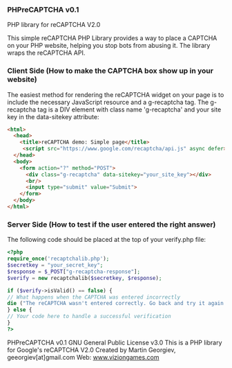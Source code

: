 ### PHPreCAPTCHA v0.1
PHP library for reCAPTCHA V2.0

This simple reCAPTCHA PHP Library provides a way to place a CAPTCHA on your PHP website, helping you stop bots from abusing it. The library wraps the reCAPTCHA API.

### Client Side (How to make the CAPTCHA box show up in your website)
The easiest method for rendering the reCAPTCHA widget on your page is to include the necessary JavaScript resource and a g-recaptcha tag. The g-recaptcha tag is a DIV element with class name 'g-recaptcha' and your site key in the data-sitekey attribute:

```html
<html>
  <head>
    <title>reCAPTCHA demo: Simple page</title>
     <script src="https://www.google.com/recaptcha/api.js" async defer></script>
  </head>
  <body>
    <form action="?" method="POST">
      <div class="g-recaptcha" data-sitekey="your_site_key"></div>
      <br/>
      <input type="submit" value="Submit">
    </form>
  </body>
</html>
```

### Server Side (How to test if the user entered the right answer)

The following code should be placed at the top of your verify.php file:
```php
<?php
require_once('recaptchalib.php');
$secretkey = "your_secret_key";
$response = $_POST["g-recaptcha-response"];
$verify = new recaptchalib($secretkey, $response);

if ($verify->isValid() == false) {
// What happens when the CAPTCHA was entered incorrectly
die ("The reCAPTCHA wasn't entered correctly. Go back and try it again.");
} else {
// Your code here to handle a successful verification
}
?>
```

PHPreCAPTCHA v0.1
GNU General Public License v3.0
This is a PHP library for Google's reCAPTCHA V2.0
Created by Martin Georgiev, geeorgiev[at]gmail.com
Web: www.viziongames.com
